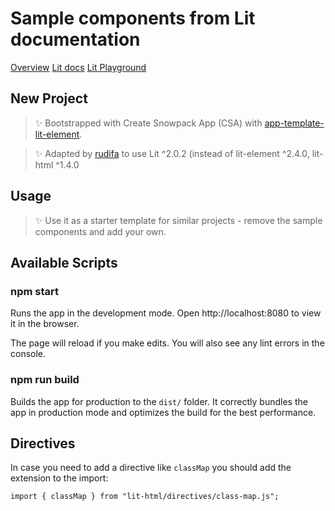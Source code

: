 # Sample components from Lit documentation

[Overview](https://lit.dev/docs/components/overview/)
[Lit docs](https://lit.dev/docs/)
[Lit Playground](https://lit.dev/playground/)

## New Project

> ✨ Bootstrapped with Create Snowpack App (CSA) with [app-template-lit-element](https://github.com/snowpackjs/snowpack/tree/main/create-snowpack-app/app-template-lit-element).

> ✨ Adapted by [rudifa](https://github.com/rudifa) to use Lit ^2.0.2 (instead of lit-element ^2.4.0, lit-html ^1.4.0

## Usage

>✨ Use it as a starter template for similar projects - remove the sample components and add your own.

## Available Scripts

### npm start

Runs the app in the development mode.
Open http://localhost:8080 to view it in the browser.

The page will reload if you make edits.
You will also see any lint errors in the console.

### npm run build

Builds the app for production to the `dist/` folder.
It correctly bundles the app in production mode and optimizes the build for the best performance.

## Directives

In case you need to add a directive like `classMap` you should add the extension to the import:

```
import { classMap } from "lit-html/directives/class-map.js";
```
